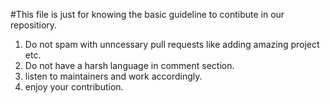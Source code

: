 #This file is just for knowing the basic guideline to contibute in our repositiory.
1. Do not spam with unncessary pull requests like adding amazing project etc.
2. Do not have a harsh language in comment section.
3. listen to maintainers and work accordingly.
4. enjoy your contribution.
